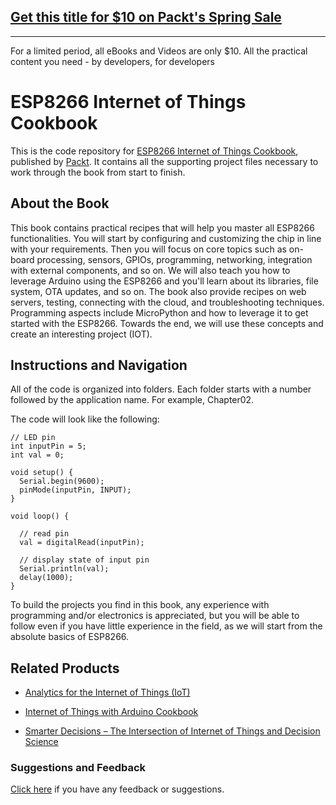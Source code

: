 ## [Get this title for $10 on Packt's Spring Sale](https://www.packt.com/B06359?utm_source=github&utm_medium=packt-github-repo&utm_campaign=spring_10_dollar_2022)
-----
For a limited period, all eBooks and Videos are only $10. All the practical content you need \- by developers, for developers

# ESP8266 Internet of Things Cookbook
This is the code repository for [ESP8266 Internet of Things Cookbook](https://www.packtpub.com/hardware-and-creative/esp8266-internet-things-cookbook?utm_source=github&utm_medium=repository&utm_campaign=9781787288102), published by [Packt](https://www.packtpub.com/?utm_source=github). It contains all the supporting project files necessary to work through the book from start to finish.
## About the Book
This book contains practical recipes that will help you master all ESP8266 functionalities. You will start by configuring and customizing the chip in line with your requirements. Then you will focus on core topics such as on-board processing, sensors, GPIOs, programming, networking, integration with external components, and so on. We will also teach you how to leverage Arduino using the ESP8266 and you'll learn about its libraries, file system, OTA updates, and so on. The book also provide recipes on web servers, testing, connecting with the cloud, and troubleshooting techniques. Programming aspects include MicroPython and how to leverage it to get started with the ESP8266. Towards the end, we will use these concepts and create an interesting project (IOT).


## Instructions and Navigation
All of the code is organized into folders. Each folder starts with a number followed by the application name. For example, Chapter02.

The code will look like the following:
```
// LED pin
int inputPin = 5;
int val = 0;

void setup() {
  Serial.begin(9600);
  pinMode(inputPin, INPUT);
}

void loop() {
  
  // read pin
  val = digitalRead(inputPin);
 
  // display state of input pin  
  Serial.println(val);                              
  delay(1000);             
}

```

To build the projects you find in this book, any experience with programming and/or electronics is appreciated, but you will be able to follow even if you have little experience in the field, as we will start from the absolute basics of ESP8266.

## Related Products
* [Analytics for the Internet of Things (IoT)](https://www.packtpub.com/hardware-and-creative/analytics-internet-things-iot?utm_source=repository&utm_medium=github&utm_campaign=repository&utm_term=9781787120730)

* [Internet of Things with Arduino Cookbook](https://www.packtpub.com/hardware-and-creative/internet-things-arduino-cookbook?utm_source=repository&utm_medium=github&utm_campaign=repository&utm_term=9781785286582)

* [Smarter Decisions – The Intersection of Internet of Things and Decision Science](https://www.packtpub.com/big-data-and-business-intelligence/smarter-decisions-intersection-internet-things-and-decision-scien?utm_source=repository&utm_medium=github&utm_campaign=repository&utm_term=9781785884191)

### Suggestions and Feedback
[Click here](https://docs.google.com/forms/d/e/1FAIpQLSe5qwunkGf6PUvzPirPDtuy1Du5Rlzew23UBp2S-P3wB-GcwQ/viewform) if you have any feedback or suggestions. 
